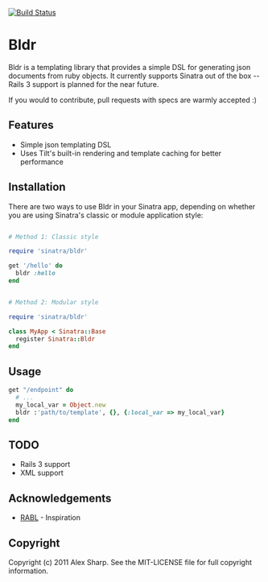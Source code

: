 [![Build Status](http://travis-ci.org/ajsharp/bldr.png)](http://travis-ci.org/ajsharp/bldr)


# Bldr

Bldr is a templating library that provides a simple DSL for generating
json documents from ruby objects. It currently supports Sinatra out of
the box -- Rails 3 support is planned for the near future.

If you would to contribute, pull requests with specs are warmly accepted :)

## Features

* Simple json templating DSL
* Uses Tilt's built-in rendering and template caching for better
  performance


## Installation

There are two ways to use Bldr in your Sinatra app, depending on whether
you are using Sinatra's classic or module application style:

```ruby

# Method 1: Classic style

require 'sinatra/bldr'

get '/hello' do
  bldr :hello
end


# Method 2: Modular style

require 'sinatra/bldr'

class MyApp < Sinatra::Base
  register Sinatra::Bldr
end
```


## Usage

```ruby
get "/endpoint" do
  # ...
  my_local_var = Object.new
  bldr :'path/to/template', {}, {:local_var => my_local_var}
end
```

## TODO

* Rails 3 support
* XML support

## Acknowledgements

* [RABL](http://github.com/nesquena/rabl) - Inspiration

## Copyright

Copyright (c) 2011 Alex Sharp. See the MIT-LICENSE file for full
copyright information.
